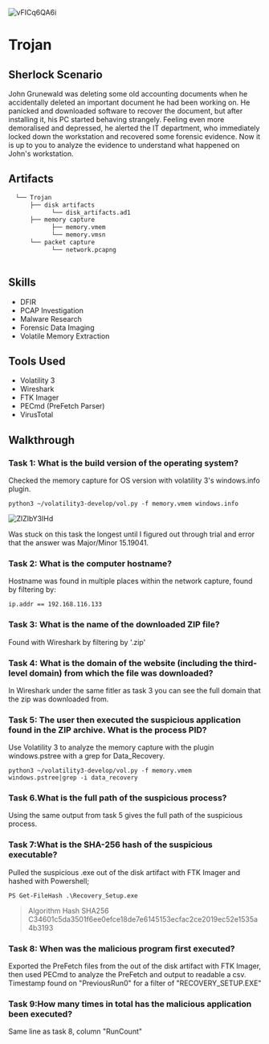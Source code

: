
![vFICq6QA6i](https://github.com/user-attachments/assets/366e4b8f-f8a6-4817-b977-f65b882edd36)

# Trojan

## Sherlock Scenario
John Grunewald was deleting some old accounting documents when he accidentally deleted an important document he had been working on. He panicked and downloaded software to recover the document, but after installing it, his PC started behaving strangely. Feeling even more demoralised and depressed, he alerted the IT department, who immediately locked down the workstation and recovered some forensic evidence. Now it is up to you to analyze the evidence to understand what happened on John's workstation.

## Artifacts
```bash
  └── Trojan
      ├── disk artifacts
            └── disk_artifacts.ad1
      ├── memory capture
            ├── memory.vmem
            └── memory.vmsn
      └── packet capture
            └── network.pcapng
  
```

## Skills
- DFIR
- PCAP Investigation
- Malware Research
- Forensic Data Imaging
- Volatile Memory Extraction

## Tools Used
- Volatility 3
- Wireshark
- FTK Imager
- PECmd (PreFetch Parser)
- VirusTotal

## Walkthrough

### Task 1: What is the build version of the operating system?
Checked the memory capture for OS version with volatility 3's windows.info plugin.
```
python3 ~/volatility3-develop/vol.py -f memory.vmem windows.info
```
![ZlZIbY3IHd](https://github.com/user-attachments/assets/2a33638d-5225-4fab-8918-cac492a41e36)

Was stuck on this task the longest until I figured out through trial and error that the answer was Major/Minor 15.19041.

### Task 2: What is the computer hostname?
Hostname was found in multiple places within the network capture, found by filtering by:
```
ip.addr == 192.168.116.133
```

### Task 3: What is the name of the downloaded ZIP file?
Found with Wireshark by filtering by '.zip'


### Task 4: What is the domain of the website (including the third-level domain) from which the file was downloaded?
In Wireshark under the same fitler as task 3 you can see the full domain that the zip was downloaded from.


### Task 5: The user then executed the suspicious application found in the ZIP archive. What is the process PID?
Use Volatility 3 to analyze the memory capture with the plugin windows.pstree with a grep for Data_Recovery.
```
python3 ~/volatility3-develop/vol.py -f memory.vmem windows.pstree|grep -i data_recovery
```


### Task 6.What is the full path of the suspicious process?
Using the same output from task 5 gives the full path of the suspicious process.


### Task 7:What is the SHA-256 hash of the suspicious executable?
Pulled the suspicious .exe out of the disk artifact with FTK Imager and hashed with Powershell;
```
PS Get-FileHash .\Recovery_Setup.exe
```
> Algorithm      Hash
> SHA256         C34601c5da3501f6ee0efce18de7e6145153ecfac2ce2019ec52e1535a4b3193


### Task 8: When was the malicious program first executed?
Exported the PreFetch files from the out of the disk artifact with FTK Imager, then used PECmd to analyze the PreFetch and output to readable a csv. 
Timestamp found on "PreviousRun0" for a filter of "RECOVERY_SETUP.EXE"


### Task 9:How many times in total has the malicious application been executed?
Same line as task 8, column "RunCount"
